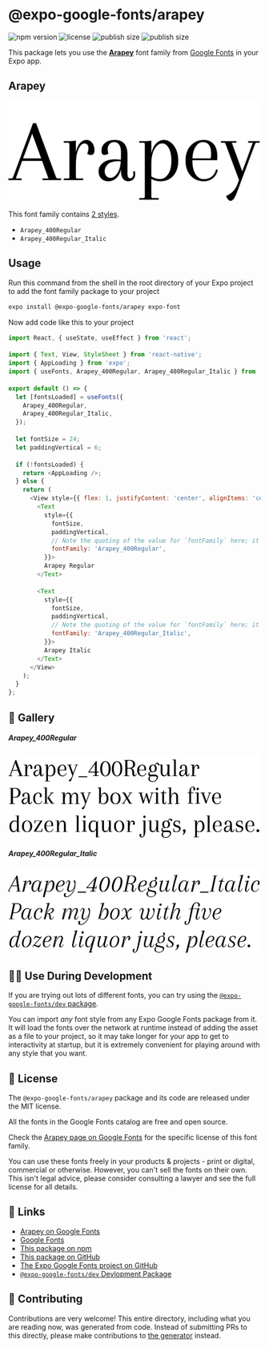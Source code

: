 # @expo-google-fonts/arapey

![npm version](https://flat.badgen.net/npm/v/@expo-google-fonts/arapey)
![license](https://flat.badgen.net/github/license/expo/google-fonts)
![publish size](https://flat.badgen.net/packagephobia/install/@expo-google-fonts/arapey)
![publish size](https://flat.badgen.net/packagephobia/publish/@expo-google-fonts/arapey)

This package lets you use the [**Arapey**](https://fonts.google.com/specimen/Arapey) font family from [Google Fonts](https://fonts.google.com/) in your Expo app.

## Arapey

![Arapey](./font-family.png)

This font family contains [2 styles](#-gallery).

- `Arapey_400Regular`
- `Arapey_400Regular_Italic`

## Usage

Run this command from the shell in the root directory of your Expo project to add the font family package to your project
```sh
expo install @expo-google-fonts/arapey expo-font
```

Now add code like this to your project
```js
import React, { useState, useEffect } from 'react';

import { Text, View, StyleSheet } from 'react-native';
import { AppLoading } from 'expo';
import { useFonts, Arapey_400Regular, Arapey_400Regular_Italic } from '@expo-google-fonts/arapey';

export default () => {
  let [fontsLoaded] = useFonts({
    Arapey_400Regular,
    Arapey_400Regular_Italic,
  });

  let fontSize = 24;
  let paddingVertical = 6;

  if (!fontsLoaded) {
    return <AppLoading />;
  } else {
    return (
      <View style={{ flex: 1, justifyContent: 'center', alignItems: 'center' }}>
        <Text
          style={{
            fontSize,
            paddingVertical,
            // Note the quoting of the value for `fontFamily` here; it expects a string!
            fontFamily: 'Arapey_400Regular',
          }}>
          Arapey Regular
        </Text>

        <Text
          style={{
            fontSize,
            paddingVertical,
            // Note the quoting of the value for `fontFamily` here; it expects a string!
            fontFamily: 'Arapey_400Regular_Italic',
          }}>
          Arapey Italic
        </Text>
      </View>
    );
  }
};

```

## 🔡 Gallery

##### Arapey_400Regular
![Arapey_400Regular](./Arapey_400Regular.ttf.png)

##### Arapey_400Regular_Italic
![Arapey_400Regular_Italic](./Arapey_400Regular_Italic.ttf.png)


## 👩‍💻 Use During Development

If you are trying out lots of different fonts, you can try using the [`@expo-google-fonts/dev` package](https://github.com/expo/google-fonts/tree/master/font-packages/dev#readme).

You can import *any* font style from any Expo Google Fonts package from it. It will load the fonts
over the network at runtime instead of adding the asset as a file to your project, so it may take longer
for your app to get to interactivity at startup, but it is extremely convenient
for playing around with any style that you want.

## 📖 License

The `@expo-google-fonts/arapey` package and its code are released under the MIT license.

All the fonts in the Google Fonts catalog are free and open source.

Check the [Arapey page on Google Fonts](https://fonts.google.com/specimen/Arapey) for the specific license of this font family.

You can use these fonts freely in your products & projects - print or digital, commercial or otherwise. However, you can't sell the fonts on their own. This isn't legal advice, please consider consulting a lawyer and see the full license for all details.

## 🔗 Links

- [Arapey on Google Fonts](https://fonts.google.com/specimen/Arapey)
- [Google Fonts](https://fonts.google.com/)
- [This package on npm](https://www.npmjs.com/package/@expo-google-fonts/arapey)
- [This package on GitHub](https://github.com/expo/google-fonts/tree/master/font-packages/arapey)
- [The Expo Google Fonts project on GitHub](https://github.com/expo/google-fonts)
- [`@expo-google-fonts/dev` Devlopment Package](https://github.com/expo/google-fonts/tree/master/font-packages/dev)

## 🤝 Contributing

Contributions are very welcome! This entire directory, including what you are reading now, was generated from code. Instead of submitting PRs to this directly, please make contributions to [the generator](https://github.com/expo/google-fonts/tree/master/packages/generator) instead.
